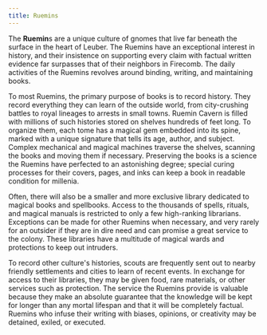 ```yaml
---
title: Ruemins
---
```


The **Ruemin**s are a unique culture of gnomes that live far beneath the surface in the heart of Leuber. The Ruemins have an exceptional interest in history, and their insistence on supporting every claim with factual written evidence far surpasses that of their neighbors in Firecomb. The daily activities of the Ruemins revolves around binding, writing, and maintaining books.

To most Ruemins, the primary purpose of books is to record history. They record everything they can learn of the outside world, from city-crushing battles to royal lineages to arrests in small towns. Ruemin Cavern is filled with millions of such histories stored on shelves hundreds of feet long. To organize them, each tome has a magical gem embedded into its spine, marked with a unique signature that tells its age, author, and subject. Complex mechanical and magical machines traverse the shelves, scanning the books and moving them if necessary. Preserving the books is a science the Ruemins have perfected to an astonishing degree; special curing processes for their covers, pages, and inks can keep a book in readable condition for millenia.

Often, there will also be a smaller and more exclusive library dedicated to magical books and spellbooks. Access to the thousands of spells, rituals, and magical manuals is restricted to only a few high-ranking librarians. Exceptions can be made for other Ruemins when necessary, and very rarely for an outsider if they are in dire need and can promise a great service to the colony. These libraries have a multitude of magical wards and protections to keep out intruders.

To record other culture's histories, scouts are frequently sent out to nearby friendly settlements and cities to learn of recent events. In exchange for access to their libraries, they may be given food, rare materials, or other services such as protection. The service the Ruemins provide is valuable because they make an absolute guarantee that the knowledge will be kept for longer than any mortal lifespan and that it will be completely factual. Ruemins who infuse their writing with biases, opinions, or creativity may be detained, exiled, or executed.
